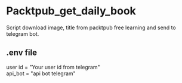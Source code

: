 # Packtpub_get_daily_book
Script download image, title from packtpub free learning and send to telegram bot.
<br />
## .env file
user id = "Your user id from telegram"
<br />
api_bot = "api bot telegram"
